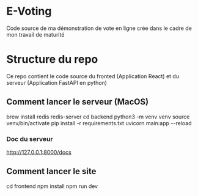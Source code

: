 # E-Voting

Code source de ma démonstration de vote en ligne crée dans le cadre de mon travail de maturité

# Structure du repo

Ce repo contient le code source du fronted (Application React) et du serveur (Application FastAPI en python)

## Comment lancer le serveur (MacOS)
brew install redis
redis-server
cd backend
python3 -m venv venv
source venv/bin/activate
pip install -r requirements.txt
uvicorn main:app --reload

### Doc du serveur
http://127.0.0.1:8000/docs


## Comment lancer le site
cd frontend
npm install
npm run dev